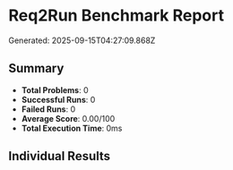 # Req2Run Benchmark Report

Generated: 2025-09-15T04:27:09.868Z

## Summary
- **Total Problems**: 0
- **Successful Runs**: 0
- **Failed Runs**: 0
- **Average Score**: 0.00/100
- **Total Execution Time**: 0ms

## Individual Results


